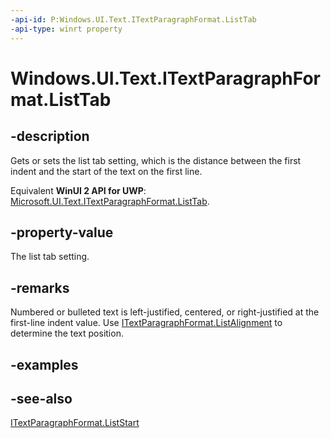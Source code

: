 ```yaml
---
-api-id: P:Windows.UI.Text.ITextParagraphFormat.ListTab
-api-type: winrt property
---
```


<!-- Property syntax
public float ListTab { get;  set; }
-->

# Windows.UI.Text.ITextParagraphFormat.ListTab

## -description
Gets or sets the list tab setting, which is the distance between the first indent and the start of the text on the first line.

Equivalent **WinUI 2 API for UWP**: [Microsoft.UI.Text.ITextParagraphFormat.ListTab](/windows/winui/api/microsoft.ui.text.itextparagraphformat.listtab).

## -property-value
The list tab setting.

## -remarks
Numbered or bulleted text is left-justified, centered, or right-justified at the first-line indent value. Use [ITextParagraphFormat.ListAlignment](itextparagraphformat_listalignment.md) to determine the text position.

## -examples

## -see-also
[ITextParagraphFormat.ListStart](itextparagraphformat_liststart.md)
